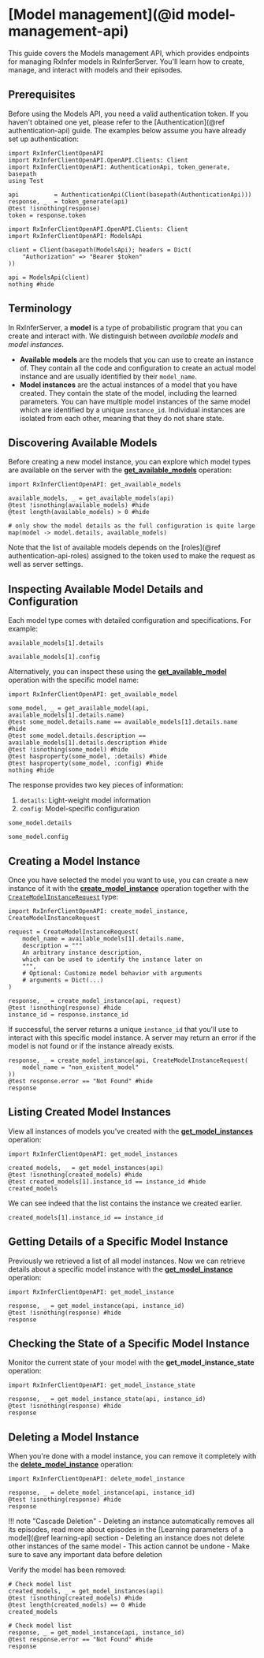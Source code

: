 # [Model management](@id model-management-api)

This guide covers the Models management API, which provides endpoints for managing RxInfer models in RxInferServer. You'll learn how to create, manage, and interact with models and their episodes.

## Prerequisites

Before using the Models API, you need a valid authentication token. If you haven't obtained one yet, please refer to the [Authentication](@ref authentication-api) guide. The examples below assume you have already set up authentication:

```@setup models-api
import RxInferClientOpenAPI
import RxInferClientOpenAPI.OpenAPI.Clients: Client
import RxInferClientOpenAPI: AuthenticationApi, token_generate, basepath
using Test

api          = AuthenticationApi(Client(basepath(AuthenticationApi)))
response, _  = token_generate(api)
@test !isnothing(response)
token = response.token
```

```@example models-api
import RxInferClientOpenAPI.OpenAPI.Clients: Client
import RxInferClientOpenAPI: ModelsApi

client = Client(basepath(ModelsApi); headers = Dict(
    "Authorization" => "Bearer $token"
))

api = ModelsApi(client)
nothing #hide
```

## Terminology 

In RxInferServer, a **model** is a type of probabilistic program that you can create and interact with. We distinguish between _available models_ and _model instances_.

- **Available models** are the models that you can use to create an instance of. They contain all the code and configuration to create an actual model instance and are usually identified by their `model_name`.
- **Model instances** are the actual instances of a model that you have created. They contain the state of the model, including the learned parameters. You can have multiple model instances of the same model which are identified by a unique `instance_id`. Individual instances are isolated from each other, meaning that they do not share state.

## Discovering Available Models

Before creating a new model instance, you can explore which model types are available on the server with the [**get\_available\_models**](@ref) operation:

```@example models-api
import RxInferClientOpenAPI: get_available_models

available_models, _ = get_available_models(api)
@test !isnothing(available_models) #hide
@test length(available_models) > 0 #hide

# only show the model details as the full configuration is quite large
map(model -> model.details, available_models)
```

Note that the list of available models depends on the [roles](@ref authentication-api-roles) assigned to the token used to make the request as well as server settings.

## Inspecting Available Model Details and Configuration

Each model type comes with detailed configuration and specifications. For example:

```@example models-api
available_models[1].details
```

```@example models-api
available_models[1].config
```

Alternatively, you can inspect these using the [**get\_available\_model**](@ref) operation with the specific model name:

```@example models-api
import RxInferClientOpenAPI: get_available_model

some_model, _ = get_available_model(api, available_models[1].details.name)
@test some_model.details.name == available_models[1].details.name #hide
@test some_model.details.description == available_models[1].details.description #hide
@test !isnothing(some_model) #hide
@test hasproperty(some_model, :details) #hide
@test hasproperty(some_model, :config) #hide
nothing #hide
```

The response provides two key pieces of information:
1. `details`: Light-weight model information
2. `config`: Model-specific configuration

```@example models-api
some_model.details
```

```@example models-api
some_model.config
```

## Creating a Model Instance

Once you have selected the model you want to use, you can create a new instance of it with the [**create\_model\_instance**](@ref) operation together with the [`CreateModelInstanceRequest`](@ref) type:

```@example models-api
import RxInferClientOpenAPI: create_model_instance, CreateModelInstanceRequest

request = CreateModelInstanceRequest(
    model_name = available_models[1].details.name,
    description = """
    An arbitrary instance description, 
    which can be used to identify the instance later on
    """,
    # Optional: Customize model behavior with arguments
    # arguments = Dict(...)
)

response, _ = create_model_instance(api, request)
@test !isnothing(response) #hide
instance_id = response.instance_id
```

If successful, the server returns a unique `instance_id` that you'll use to interact with this specific model instance. A server may return an error if the model is not found or if the instance already exists.

```@example models-api
response, _ = create_model_instance(api, CreateModelInstanceRequest(
    model_name = "non_existent_model"
))
@test response.error == "Not Found" #hide
response
```

## Listing Created Model Instances

View all instances of models you've created with the [**get\_model\_instances**](@ref) operation:

```@example models-api
import RxInferClientOpenAPI: get_model_instances

created_models, _ = get_model_instances(api)
@test !isnothing(created_models) #hide
@test created_models[1].instance_id == instance_id #hide
created_models
```

We can see indeed that the list contains the instance we created earlier.

```@example models-api
created_models[1].instance_id == instance_id
```

## Getting Details of a Specific Model Instance

Previously we retrieved a list of all model instances. Now we can retrieve details about a specific model instance with the [**get\_model\_instance**](@ref) operation:

```@example models-api
import RxInferClientOpenAPI: get_model_instance

response, _ = get_model_instance(api, instance_id)
@test !isnothing(response) #hide
response
```

## Checking the State of a Specific Model Instance

Monitor the current state of your model with the **get\_model\_instance\_state** operation:

```@example models-api
import RxInferClientOpenAPI: get_model_instance_state    

response, _ = get_model_instance_state(api, instance_id)
@test !isnothing(response) #hide
response
```

## Deleting a Model Instance

When you're done with a model instance, you can remove it completely with the [**delete\_model\_instance**](@ref) operation:

```@example models-api
import RxInferClientOpenAPI: delete_model_instance

response, _ = delete_model_instance(api, instance_id)
@test !isnothing(response) #hide
response
```

!!! note "Cascade Deletion"
    - Deleting an instance automatically removes all its episodes, read more about episodes in the [Learning parameters of a model](@ref learning-api) section
    - Deleting an instance does not delete other instances of the same model
    - This action cannot be undone
    - Make sure to save any important data before deletion

Verify the model has been removed:

```@example models-api
# Check model list
created_models, _ = get_model_instances(api)
@test !isnothing(created_models) #hide
@test length(created_models) == 0 #hide
created_models
```

```@example models-api
# Check model list
response, _ = get_model_instance(api, instance_id)
@test response.error == "Not Found" #hide
response
```











